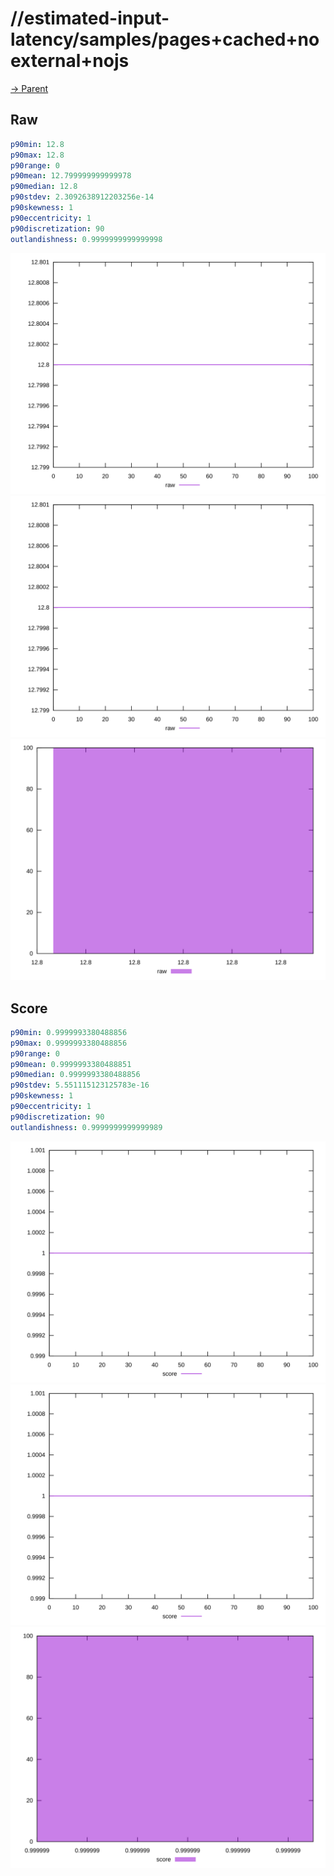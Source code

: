 
# //estimated-input-latency/samples/pages+cached+noexternal+nojs

[→ Parent](../..)


## Raw


```yaml
p90min: 12.8
p90max: 12.8
p90range: 0
p90mean: 12.799999999999978
p90median: 12.8
p90stdev: 2.3092638912203256e-14
p90skewness: 1
p90eccentricity: 1
p90discretization: 90
outlandishness: 0.9999999999999998

```

![PLOT: raw-values](./raw/values.svg)![PLOT: raw-sorted](./raw/sorted.svg)![PLOT: raw-histogram](./raw/histogram.svg)
## Score


```yaml
p90min: 0.9999993380488856
p90max: 0.9999993380488856
p90range: 0
p90mean: 0.9999993380488851
p90median: 0.9999993380488856
p90stdev: 5.551115123125783e-16
p90skewness: 1
p90eccentricity: 1
p90discretization: 90
outlandishness: 0.9999999999999989

```

![PLOT: score-values](./score/values.svg)![PLOT: score-sorted](./score/sorted.svg)![PLOT: score-histogram](./score/histogram.svg)